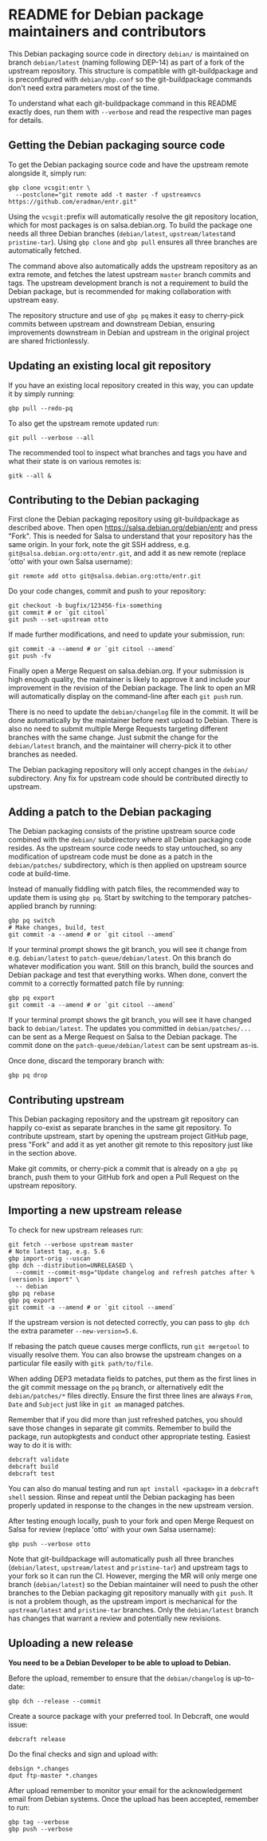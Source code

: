 # README for Debian package maintainers and contributors

This Debian packaging source code in directory `debian/` is maintained on branch
`debian/latest` (naming following DEP-14) as part of a fork of the upstream
repository. This structure is compatible with git-buildpackage and is
preconfigured with `debian/gbp.conf` so the git-buildpackage commands don't need
extra parameters most of the time.

To understand what each git-buildpackage command in this README exactly does,
run them with `--verbose` and read the respective man pages for details.


## Getting the Debian packaging source code

To get the Debian packaging source code and have the upstream remote alongside
it, simply run:

    gbp clone vcsgit:entr \
      --postclone="git remote add -t master -f upstreamvcs https://github.com/eradman/entr.git"

Using the `vcsgit:`prefix will automatically resolve the git repository
location, which for most packages is on salsa.debian.org. To build the package
one needs all three Debian branches (`debian/latest`, `upstream/latest`and
`pristine-tar`). Using `gbp clone` and `gbp pull` ensures all three branches are
automatically fetched.

The command above also automatically adds the upstream repository as an extra
remote, and fetches the latest upstream `master` branch commits and tags. The
upstream development branch is not a requirement to build the Debian package,
but is recommended for making collaboration with upstream easy.

The repository structure and use of `gbp pq` makes it easy to cherry-pick
commits between upstream and downstream Debian, ensuring improvements downstream
in Debian and upstream in the original project are shared frictionlessly.


## Updating an existing local git repository

If you have an existing local repository created in this way, you can update it
by simply running:

    gbp pull --redo-pq

To also get the upstream remote updated run:

    git pull --verbose --all

The recommended tool to inspect what branches and tags you have and what their
state is on various remotes is:

    gitk --all &


## Contributing to the Debian packaging

First clone the Debian packaging repository using git-buildpackage as described
above. Then open https://salsa.debian.org/debian/entr and press
"Fork". This is needed for Salsa to understand that your repository has the same
origin. In your fork, note the git SSH address, e.g.
`git@salsa.debian.org:otto/entr.git`, and add it as new remote (replace
'otto' with your own Salsa username):

    git remote add otto git@salsa.debian.org:otto/entr.git

Do your code changes, commit and push to your repository:

    git checkout -b bugfix/123456-fix-something
    git commit # or `git citool`
    git push --set-upstream otto

If made further modifications, and need to update your submission, run:

    git commit -a --amend # or `git citool --amend`
    git push -fv

Finally open a Merge Request on salsa.debian.org. If your submission is high
enough quality, the maintainer is likely to approve it and include your
improvement in the revision of the Debian package. The link to open an MR will
automatically display on the command-line after each `git push` run.

There is no need to update the `debian/changelog` file in the commit. It will be
done automatically by the maintainer before next upload to Debian. There is also
no need to submit multiple Merge Requests targeting different branches with the
same change. Just submit the change for the `debian/latest` branch, and the
maintainer will cherry-pick it to other branches as needed.

The Debian packaging repository will only accept changes in the `debian/`
subdirectory. Any fix for upstream code should be contributed directly to
upstream.


## Adding a patch to the Debian packaging

The Debian packaging consists of the pristine upstream source code combined with
the `debian/` subdirectory where all Debian packaging code resides. As the
upstream source code needs to stay untouched, so any modification of upstream
code must be done as a patch in the `debian/patches/` subdirectory, which is
then applied on upstream source code at build-time.

Instead of manually fiddling with patch files, the recommended way to update
them is using `gbp pq`. Start by switching to the temporary patches-applied
branch by running:

    gbp pq switch
    # Make changes, build, test
    git commit -a --amend # or `git citool --amend`

If your terminal prompt shows the git branch, you will see it change from e.g.
`debian/latest` to `patch-queue/debian/latest`. On this branch do whatever
modification you want. Still on this branch, build the sources and Debian
package and test that everything works. When done, convert the commit to a
correctly formatted patch file by running:

    gbp pq export
    git commit -a --amend # or `git citool --amend`

If your terminal prompt shows the git branch, you will see it have changed back
to `debian/latest`. The updates you committed in `debian/patches/...` can be
sent as a Merge Request on Salsa to the Debian package. The commit done on the
`patch-queue/debian/latest` can be sent upstream as-is.

Once done, discard the temporary branch with:

    gbp pq drop


## Contributing upstream

This Debian packaging repository and the upstream git repository can happily
co-exist as separate branches in the same git repository. To contribute
upstream, start by opening the upstream project GitHub page, press "Fork" and
add it as yet another git remote to this repository just like in the section
above.

Make git commits, or cherry-pick a commit that is already on a `gbp pq` branch,
push them to your GitHub fork and open a Pull Request on the upstream
repository.


## Importing a new upstream release

To check for new upstream releases run:

    git fetch --verbose upstream master
    # Note latest tag, e.g. 5.6
    gbp import-orig --uscan
    gbp dch --distribution=UNRELEASED \
      --commit --commit-msg="Update changelog and refresh patches after %(version)s import" \
      -- debian
    gbp pq rebase
    gbp pq export
    git commit -a --amend # or `git citool --amend`

If the upstream version is not detected correctly, you can pass to `gbp dch` the
extra parameter `--new-version=5.6`.

If rebasing the patch queue causes merge conflicts, run `git mergetool` to
visually resolve them. You can also browse the upstream changes on a particular
file easily with `gitk path/to/file`.

When adding DEP3 metadata fields to patches, put them as the first lines in the
git commit message on the `pq` branch, or alternatively edit the
`debian/patches/*` files directly. Ensure the first three lines are always
`From`, `Date` and `Subject` just like in `git am` managed patches.

Remember that if you did more than just refreshed patches, you should save those
changes in separate git commits. Remember to build the package, run autopkgtests
and conduct other appropriate testing. Easiest way to do it is with:

    debcraft validate
    debcraft build
    debcraft test

You can also do manual testing and run `apt install <package>` in a `debcraft
shell` session. Rinse and repeat until the Debian packaging has been properly
updated in response to the changes in the new upstream version.

After testing enough locally, push to your fork and open Merge Request on Salsa
for review (replace 'otto' with your own Salsa username):

    gbp push --verbose otto

Note that git-buildpackage will automatically push all three branches
(`debian/latest`, `upstream/latest` and `pristine-tar`) and upstream tags to
your fork so it can run the CI. However, merging the MR will only merge one
branch (`debian/latest`) so the Debian maintainer will need to push the other
branches to the Debian packaging git repository manually with `git push`. It is
not a problem though, as the upstream import is mechanical for the
`upstream/latest` and `pristine-tar` branches. Only the `debian/latest` branch
has changes that warrant a review and potentially new revisions.


## Uploading a new release

**You need to be a Debian Developer to be able to upload to Debian.**

Before the upload, remember to ensure that the `debian/changelog` is
up-to-date:

    gbp dch --release --commit

Create a source package with your preferred tool. In Debcraft, one would issue:

    debcraft release

Do the final checks and sign and upload with:

    debsign *.changes
    dput ftp-master *.changes

After upload remember to monitor your email for the acknowledgement email from
Debian systems. Once the upload has been accepted, remember to run:

    gbp tag --verbose
    gbp push --verbose
